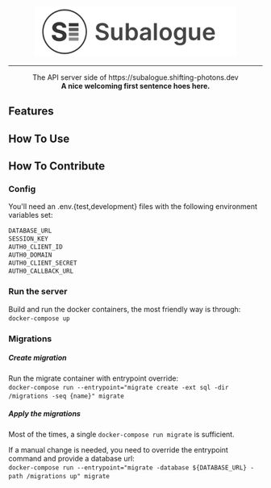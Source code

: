 <p align="center">
  <img src="logo.png" width="400" height="100"/>
</p>

---  

<p align="center">
  The API server side of https://subalogue.shifting-photons.dev</br>
  <strong>A nice welcoming first sentence hoes here.</strong>
</p>

## Features

## How To Use

## How To Contribute


### Config
You'll need an .env.{test,development} files with the following environment variables set:  
```
DATABASE_URL
SESSION_KEY
AUTH0_CLIENT_ID
AUTH0_DOMAIN
AUTH0_CLIENT_SECRET
AUTH0_CALLBACK_URL
```

### Run the server
Build and run the docker containers, the most friendly way is through:  
`docker-compose up`

### Migrations

##### Create migration

Run the migrate container with entrypoint override:  
`docker-compose run --entrypoint="migrate create -ext sql -dir /migrations -seq {name}" migrate`

##### Apply the migrations
Most of the times, a single `docker-compose run migrate` is sufficient.

If a manual change is needed, you need to override the entrypoint command and provide a database url:  
`docker-compose run --entrypoint="migrate -database ${DATABASE_URL} -path /migrations up" migrate`

